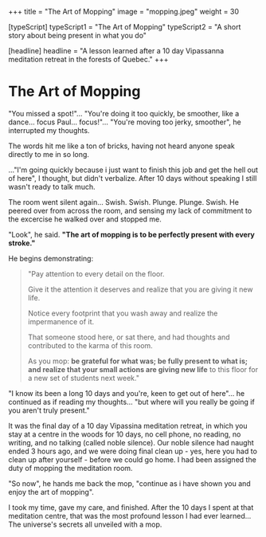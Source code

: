 +++
title = "The Art of Mopping"
image = "mopping.jpeg"
weight = 30

[typeScript] 
typeScript1 = "The Art of Mopping" 
typeScript2 = "A short story about being present in what you do"

[headline]
headline = "A lesson learned after a 10 day Vipassanna meditation retreat in the forests of Quebec."
+++

# The Art of Mopping

"You missed a spot!"... 
"You're doing it too quickly, be smoother, like a dance... focus Paul... focus!"...
"You're moving too jerky, smoother", he interrupted my thoughts.

The words hit me like a ton of bricks, having not heard anyone speak directly to me in so long.

 ..."I'm going quickly because i just want to finish this job and get the hell out of here", I thought, but didn't verbalize. After 10 days without speaking I still wasn't ready to talk much. 

The room went silent again... Swish. Swish. Plunge. Plunge. Swish. He peered over from across the room, and sensing my lack of commitment to the excercise he walked over and stopped me.

"Look", he said. **"The art of mopping is to be perfectly present with every stroke."** 

He begins demonstrating: 

>"Pay attention to every detail on the floor.
> 
>Give it the attention it deserves and realize that you are giving it new life.
> 
>Notice every footprint that you wash away and realize the impermanence of it.
> 
>That someone stood here, or sat there, and had thoughts and contributed to the karma of this room.
> 
>As you mop: **be grateful for what was; be fully present to what is; and realize that your small actions are giving new life** to this floor for a new set of students next week."

"I know its been a long 10 days and you're, keen to get out of here"... he continued as if reading my thoughts... "but where will you really be going if you aren't truly present." 

It was the final day of a 10 day Vipassina meditation retreat, in which you stay at a centre in the woods for 10 days, no cell phone, no reading, no writing, and no talking (called noble silence). Our noble silence had naught ended 3 hours ago, and we were doing final clean up - yes, here you had to clean up after yourself - before we could go home. I had been assigned the duty of mopping the meditation room.

"So now", he hands me back the mop, "continue as i have shown you and enjoy the art of mopping".

I took my time, gave my care, and finished. After the 10 days I spent at that meditation centre, that was the most profound lesson I had ever learned... The universe's secrets all unveiled with a mop.




